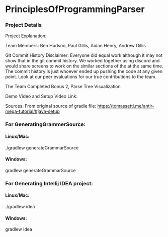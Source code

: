 # PrinciplesOfProgrammingParser

### Project Details

Project Explanation:
<!FIX LATER> 

Team Members: Ben Hudson, Paul Gillis, Aidan Henry, Andrew Gillis 

Git Commit History Disclaimer:
Everyone did equal work although it may not show that in the git commit history. We worked together using discord and would share screens to work on the similar sections of the at the same time. The commit history is just whoever ended up pushing the code at any given point. Look at our peer evaluations for our true contributions to the team.

The Team Completed Bonus 2, Parse Tree Visualization

Demo Video and Setup Video Link: 

Sources:
From original source of gradle file: https://tomassetti.me/antlr-mega-tutorial/#java-setup

### For GeneratingGrammerSource:
#### Linux/Mac:
./gradlew generateGrammarSource

#### Windows:
gradlew generateGrammarSource

### For Generating Intellij IDEA project:
#### Linux/Mac:
./gradlew idea

#### Windows:
gradlew idea
